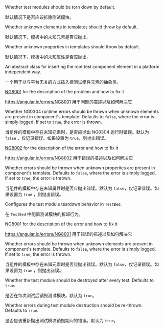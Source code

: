 Whether test modules should be torn down by default.

默认情况下是否应该拆除测试模块。

Whether unknown elements in templates should throw by default.

默认情况下，模板中的未知元素是否应抛出。

Whether unknown properties in templates should throw by default.

默认情况下，模板中的未知属性是否应抛出。

An abstract class for inserting the root test component element in a platform independent way.

一个用于以与平台无关的方式插入根测试组件元素的抽象类。

[NG8001](/errors/NG8001) for the description of the problem and how to fix it

https://angular.io/errors/NG8001 用于问题的描述以及如何解决它

Whether NG0304 runtime errors should be thrown when unknown elements are present in component's
template. Defaults to `false`, where the error is simply logged. If set to `true`, the error is
thrown.

当组件的模板中存在未知元素时，是否应抛出 NG0304 运行时错误。默认为 `false`
，仅记录错误。如果设置为 `true`，则抛出错误。

[NG8002](/errors/NG8002) for the description of the error and how to fix it

https://angular.io/errors/NG8002 用于错误的描述以及如何解决它

Whether errors should be thrown when unknown properties are present in component's template.
Defaults to `false`, where the error is simply logged.
If set to `true`, the error is thrown.

当组件的模板中存在未知属性时是否应抛出错误。默认为 `false`，仅记录错误。如果设置为 `true`
，则抛出错误。

Configures the test module teardown behavior in `TestBed`.

在 `TestBed` 中配置测试模块的拆卸行为。

[NG8001](/errors/NG8001) for the description of the error and how to fix it

https://angular.io/errors/NG8001 用于错误的描述以及如何解决它

Whether errors should be thrown when unknown elements are present in component's template.
Defaults to `false`, where the error is simply logged.
If set to `true`, the error is thrown.

当组件的模板中存在未知元素时是否应抛出错误。默认为 `false`，仅记录错误。如果设置为 `true`
，则抛出错误。

Whether the test module should be destroyed after every test. Defaults to `true`.

是否在每次测试后销毁测试模块。默认为 `true`。

Whether errors during test module destruction should be re-thrown. Defaults to `true`.

是否应该重新抛出测试模块销毁期间的错误。默认为 `true`。